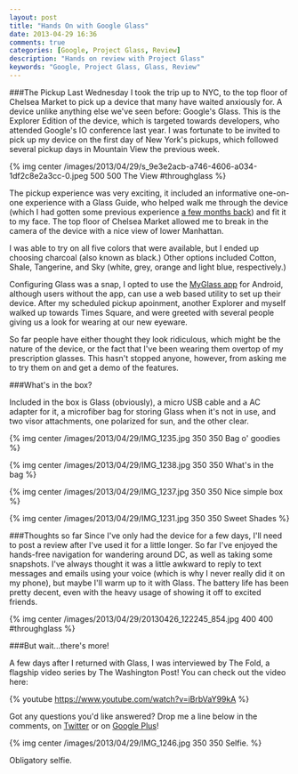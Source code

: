 ```yaml
---
layout: post
title: "Hands On with Google Glass"
date: 2013-04-29 16:36
comments: true
categories: [Google, Project Glass, Review]
description: "Hands on review with Project Glass"
keywords: "Google, Project Glass, Glass, Review"
---
```


###The Pickup
Last Wednesday I took the trip up to NYC, to the top floor of Chelsea Market to pick up a device that many have waited anxiously for. A device unlike anything else we've seen before: Google's Glass. This is the Explorer Edition of the device, which is targeted towards developers, who attended Google's IO conference last year. I was fortunate to be invited to pick up my device on the first day of New York's pickups, which followed several pickup days in Mountain View the previous week. 

{% img center /images/2013/04/29/s_9e3e2acb-a746-4606-a034-1df2c8e2a3cc-0.jpeg 500 500 The View #throughglass %}

<!-- more -->

The pickup experience was very exciting, it included an informative one-on-one experience with a Glass Guide, who helped walk me through the device (which I had gotten some previous experience [a few months back](http://michaelevans.org/blog/2013/02/20/googles-project-glass/)) and fit it to my face. The top floor of Chelsea Market allowed me to break in the camera of the device with a nice view of lower Manhattan.

I was able to try on all five colors that were available, but I ended up choosing charcoal (also known as black.) Other options included Cotton, Shale, Tangerine, and Sky (white, grey, orange and light blue, respectively.) 

Configuring Glass was a snap, I opted to use the [MyGlass app](https://play.google.com/store/apps/details?id=com.google.glass.companion) for Android, although users without the app, can use a web based utility to set up their device. After my scheduled pickup apoinment, another Explorer and myself walked up towards Times Square, and were greeted with several people giving us a look for wearing at our new eyeware. 

So far people have either thought they look ridiculous, which might be the nature of the device, or the fact that I've been wearing them overtop of my prescription glasses. This hasn't stopped anyone, however, from asking me to try them on and get a demo of the features. 

###What's in the box?

Included in the box is Glass (obviously), a micro USB cable and a AC adapter for it, a microfiber bag for storing Glass when it's not in use, and two visor attachments, one polarized for sun, and the other clear. 

{% img center /images/2013/04/29/IMG_1235.jpg 350 350 Bag o' goodies %}

{% img center /images/2013/04/29/IMG_1238.jpg 350 350 What's in the bag %}

{% img center /images/2013/04/29/IMG_1237.jpg 350 350 Nice simple box %}

{% img center /images/2013/04/29/IMG_1231.jpg 350 350 Sweet Shades %}

###Thoughts so far
Since I've only had the device for a few days, I'll need to post a review after I've used it for a little longer. So far I've enjoyed the hands-free navigation for wandering around DC, as well as taking some snapshots. I've always thought it was a little awkward to reply to text messages and emails using your voice (which is why I never really did it on my phone), but maybe I'll warm up to it with Glass. The battery life has been pretty decent, even with the heavy usage of showing it off to excited friends. 

{% img center /images/2013/04/29/20130426_122245_854.jpg 400 400 #throughglass %}

###But wait...there's more!

A few days after I returned with Glass, I was interviewed by The Fold, a flagship video series by The Washington Post! You can check out the video here:

{% youtube https://www.youtube.com/watch?v=iBrbVaY99kA %}

Got any questions you'd like answered? Drop me a line below in the comments, on [Twitter](https://twitter.com/m_evans10) or on [Google Plus](https://plus.google.com/114052868601022948953/posts)! 

{% img center /images/2013/04/29/IMG_1246.jpg 350 350 Selfie. %}

Obligatory selfie.